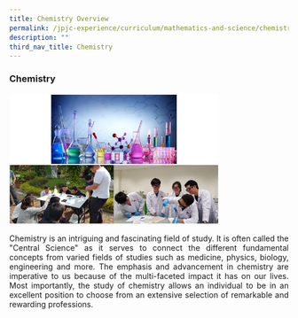 ```yaml
---
title: Chemistry Overview
permalink: /jpjc-experience/curriculum/mathematics-and-science/chemistry/
description: ""
third_nav_title: Chemistry
---
```

### **Chemistry**

<img src="/images/chemistry.jpg" 
     style="width:75%">
<p align=justify>
Chemistry is an intriguing and fascinating field of study. It is often called the "Central Science" as it serves to connect the different fundamental concepts from varied fields of studies such as medicine, physics, biology, engineering and more. The emphasis and advancement in chemistry are imperative to us because of the multi-faceted impact it has on our lives. Most importantly, the study of chemistry allows an individual to be in an excellent position to choose from an extensive selection of remarkable and rewarding professions.</p>
